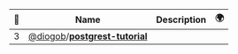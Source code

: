 |:star2: | Name | Description | 🌍|
|---|---|---|---|
|3|[@diogob](https://github.com/diogob)/[**postgrest-tutorial**](https://github.com/diogob/postgrest-tutorial)|||

